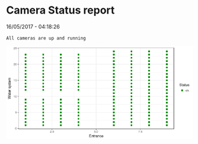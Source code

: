 Camera Status report
================
16/05/2017 - 04:18:26

    All cameras are up and running

![](camreport_files/figure-markdown_github/unnamed-chunk-2-1.png)
